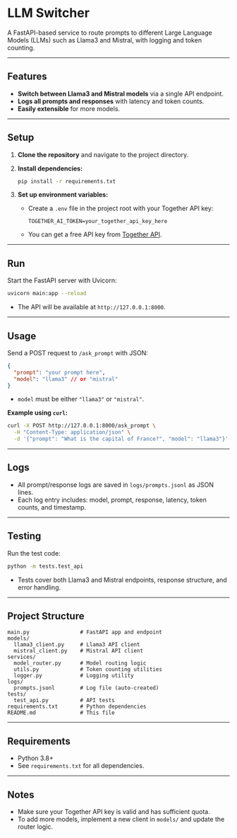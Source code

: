 # LLM Switcher

A FastAPI-based service to route prompts to different Large Language Models (LLMs) such as Llama3 and Mistral, with logging and token counting.

---

## Features

- **Switch between Llama3 and Mistral models** via a single API endpoint.
- **Logs all prompts and responses** with latency and token counts.
- **Easily extensible** for more models.

---

## Setup

1. **Clone the repository** and navigate to the project directory.

2. **Install dependencies:**
   ```bash
   pip install -r requirements.txt
   ```

3. **Set up environment variables:**
   - Create a `.env` file in the project root with your Together API key:
     ```
     TOGETHER_AI_TOKEN=your_together_api_key_here
     ```
   - You can get a free API key from [Together API](https://www.together.xyz/).

---

## Run

Start the FastAPI server with Uvicorn:
```bash
uvicorn main:app --reload
```
- The API will be available at `http://127.0.0.1:8000`.

---

## Usage

Send a POST request to `/ask_prompt` with JSON:
```json
{
  "prompt": "your prompt here",
  "model": "llama3" // or "mistral"
}
```

- `model` must be either `"llama3"` or `"mistral"`.

**Example using `curl`:**
```bash
curl -X POST http://127.0.0.1:8000/ask_prompt \
  -H "Content-Type: application/json" \
  -d '{"prompt": "What is the capital of France?", "model": "llama3"}'
```

---

## Logs

- All prompt/response logs are saved in `logs/prompts.jsonl` as JSON lines.
- Each log entry includes: model, prompt, response, latency, token counts, and timestamp.

---

## Testing

Run the test code:
```bash
python -m tests.test_api
```
- Tests cover both Llama3 and Mistral endpoints, response structure, and error handling.

---

## Project Structure

```
main.py                # FastAPI app and endpoint
models/
  llama3_client.py     # Llama3 API client
  mistral_client.py    # Mistral API client
services/
  model_router.py      # Model routing logic
  utils.py             # Token counting utilities
  logger.py            # Logging utility
logs/
  prompts.jsonl        # Log file (auto-created)
tests/
  test_api.py          # API tests
requirements.txt       # Python dependencies
README.md              # This file
```

---

## Requirements

- Python 3.8+
- See `requirements.txt` for all dependencies.

---

## Notes

- Make sure your Together API key is valid and has sufficient quota.
- To add more models, implement a new client in `models/` and update the router logic. 